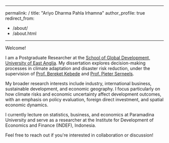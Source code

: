 ---
permalink: /
title: "Ariyo Dharma Pahla Irhamna"
author_profile: true
redirect_from: 
  - /about/
  - /about.html

-----

Welcome!

I am a Postgraduate Researcher at the [School of Global Development, University of East Anglia](https://www.uea.ac.uk/about/school-of-global-development). My dissertation explores decision-making processes in climate adaptation and disaster risk reduction, under the supervision of [Prof. Bereket Kebede](https://sites.google.com/view/bereket-kebede/profile) and [Prof. Pieter Serneels](https://sites.google.com/site/pieterserneels/about-me?authuser=0).

My broader research interests include industry, international business, sustainable development, and economic geography. I focus particularly on how climate risks and economic uncertainty affect development outcomes, with an emphasis on policy evaluation, foreign direct investment, and spatial economic dynamics.

I currently lecture on statistics, business, and economics at Paramadina University and serve as a researcher at the Institute for Development of Economics and Finance (INDEF), Indonesia.



Feel free to reach out if you're interested in collaboration or discussion!

